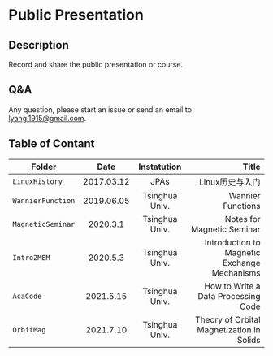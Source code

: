 # Public Presentation

## Description

Record and share the public presentation or course.

## Q&A

Any question, please start an issue or send an email to <lyang.1915@gmail.com>.

## Table of Contant

| Folder | Date | Instatution | Title |
| - | :-: | :-: | -:|
| `LinuxHistory` | 2017.03.12| JPAs | Linux历史与入门 |
| `WannierFunction` | 2019.06.05| Tsinghua Univ.| Wannier Functions |
|`MagneticSeminar`|2020.3.1| Tsinghua Univ. | Notes for  Magnetic Seminar|
|`Intro2MEM`|2020.5.3| Tsinghua Univ. | Introduction to Magnetic Exchange Mechanisms |
|`AcaCode`|2021.5.15| Tsinghua Univ. | How to Write a Data Processing Code |
|`OrbitMag`|2021.7.10| Tsinghua Univ. | Theory of Orbital Magnetization in Solids |
